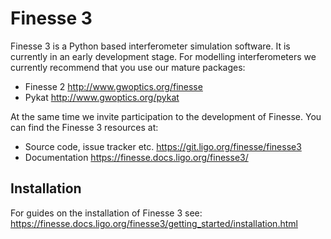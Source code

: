 # Finesse 3

Finesse 3 is a Python based interferometer simulation software. It is currently in an early
development stage. For modelling interferometers we currently recommend that you use our mature packages:
* Finesse 2 http://www.gwoptics.org/finesse
* Pykat http://www.gwoptics.org/pykat

At the same time we invite participation to the development of Finesse. You can find the Finesse 3 resources at:
* Source code, issue tracker etc. https://git.ligo.org/finesse/finesse3
* Documentation https://finesse.docs.ligo.org/finesse3/

## Installation

For guides on the installation of Finesse 3 see: https://finesse.docs.ligo.org/finesse3/getting_started/installation.html
